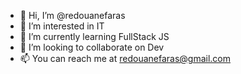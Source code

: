 - 👋 Hi, I’m @redouanefaras
- 👀 I’m interested in IT 
- 🌱 I’m currently learning FullStack JS
- 💞️ I’m looking to collaborate on Dev
- 📫 You can reach me at redouanefaras@gmail.com

<!---
redouanefaras/redouanefaras is a ✨ special ✨ repository because its `README.md` (this file) appears on your GitHub profile.
You can click the Preview link to take a look at your changes.
--->

